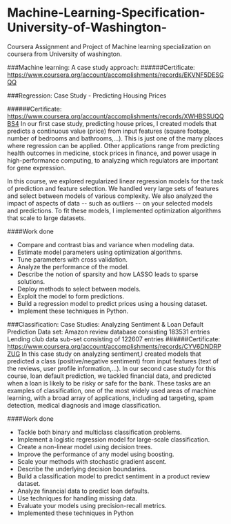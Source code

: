 # Machine-Learning-Specification-University-of-Washington-
Coursera Assignment and Project of Machine learning specialization on coursera from University of washington.

###Machine learning: A case study approach:
######Certificate: https://www.coursera.org/account/accomplishments/records/EKVNF5DESGQQ

###Regression:
Case Study - Predicting Housing Prices

######Certificate: https://www.coursera.org/account/accomplishments/records/XWHBSSUQQBS4
In our first case study, predicting house prices, I created models that predicts a continuous value (price) from input features (square footage, number of bedrooms and bathrooms,...).  This is just one of the many places where regression can be applied.  Other applications range from predicting health outcomes in medicine, stock prices in finance, and power usage in high-performance computing, to analyzing which regulators are important for gene expression.

In this course, we explored regularized linear regression models for the task of prediction and feature selection.  We handled very large sets of features and select between models of various complexity.  We also analyzed the impact of aspects of data -- such as outliers -- on your selected models and predictions.  To fit these models, I implemented optimization algorithms that scale to large datasets.

####Work done
* Compare and contrast bias and variance when modeling data.
* Estimate model parameters using optimization algorithms.
* Tune parameters with cross validation.
* Analyze the performance of the model.
* Describe the notion of sparsity and how LASSO leads to sparse solutions.
* Deploy methods to select between models.
* Exploit the model to form predictions. 
* Build a regression model to predict prices using a housing dataset.
* Implement these techniques in Python.


###Classification:
Case Studies: Analyzing Sentiment & Loan Default Prediction
Data set: Amazon review database consisting 183531 entries 
          Lending club data sub-set consisting of 122607 entries
######Certificate: https://www.coursera.org/account/accomplishments/records/CYV6DNDRPZUG
In this case study on analyzing sentiment,I created models that predicted a class (positive/negative sentiment) from input features (text of the reviews, user profile information,...).  In our second case study for this course, loan default prediction, we tackled financial data, and predicted when a loan is likely to be risky or safe for the bank. These tasks are an examples of classification, one of the most widely used areas of machine learning, with a broad array of applications, including ad targeting, spam detection, medical diagnosis and image classification. 

####Work done
* Tackle both binary and multiclass classification problems.
* Implement a logistic regression model for large-scale classification.  
* Create a non-linear model using decision trees.
* Improve the performance of any model using boosting.
* Scale your methods with stochastic gradient ascent.
* Describe the underlying decision boundaries.  
* Build a classification model to predict sentiment in a product review dataset.  
* Analyze financial data to predict loan defaults.
* Use techniques for handling missing data.
* Evaluate your models using precision-recall metrics.
* Implemented these techniques in Python 
